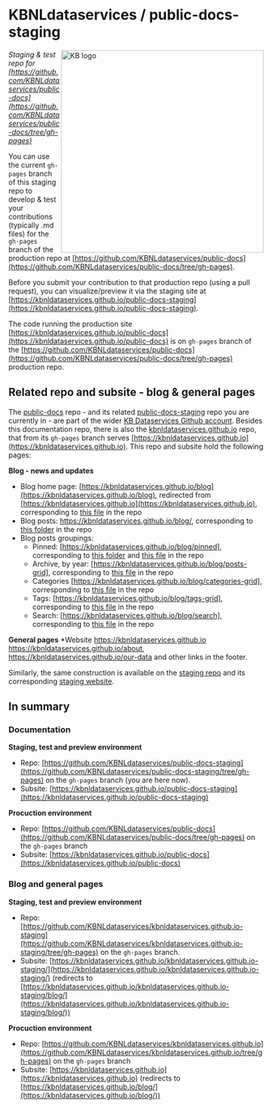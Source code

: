 # KBNLdataservices / public-docs-staging 

<img alt="KB logo" src="https://raw.githubusercontent.com/KBNLdataservices/public-docs-staging/gh-pages/assets/images/KB_Nationale-Bibliotheek_Logo_RGB-Zwart-EN.jpg" width="400px" align="right"/>

*Staging & test repo for [https://github.com/KBNLdataservices/public-docs](https://github.com/KBNLdataservices/public-docs/tree/gh-pages)* 

You can use the current ```gh-pages``` branch of this staging repo to develop & test your contributions (typically .md files) for the ```gh-pages``` branch of the production repo at [https://github.com/KBNLdataservices/public-docs](https://github.com/KBNLdataservices/public-docs/tree/gh-pages). 

Before you submit your contribution to that production repo (using a pull request), you can visualize/preview it via the staging site at [https://kbnldataservices.github.io/public-docs-staging](https://kbnldataservices.github.io/public-docs-staging). 

The code running the production site [https://kbnldataservices.github.io/public-docs](https://kbnldataservices.github.io/public-docs) is on ```gh-pages``` branch of the [https://github.com/KBNLdataservices/public-docs](https://github.com/KBNLdataservices/public-docs/tree/gh-pages) production repo.

## Related repo and subsite - blog & general pages
The [public-docs](https://github.com/KBNLdataservices/public-docs/tree/gh-pages) repo - and its related [public-docs-staging](https://github.com/KBNLdataservices/public-docs-staging/tree/gh-pages) repo you are currently in - are part of the wider [KB Dataservices Github account](https://github.com/KBNLdataservices). Besides this documentation repo, there is also the [kbnldataservices.github.io](https://github.com/KBNLdataservices/kbnldataservices.github.io/tree/gh-pages) repo, that from its ```gh-pages``` branch serves [https://kbnldataservices.github.io](https://kbnldataservices.github.io). This repo and subsite hold the following pages: 

**Blog - news and updates**
* Blog home page: [https://kbnldataservices.github.io/blog](https://kbnldataservices.github.io/blog), redirected from [https://kbnldataservices.github.io](https://kbnldataservices.github.io), corresponding to [this file](https://github.com/KBNLdataservices/kbnldataservices.github.io/blob/gh-pages/_pages/index.md) in the repo
* Blog posts: https://kbnldataservices.github.io/blog/<post title>, corresponding to [this folder](https://github.com/KBNLdataservices/kbnldataservices.github.io/tree/gh-pages/_posts) in the repo 
* Blog posts groupings: 
  * Pinned: [https://kbnldataservices.github.io/blog/pinned], corresponding to [this folder](https://github.com/KBNLdataservices/kbnldataservices.github.io/tree/gh-pages/_pinned) and [this file](https://github.com/KBNLdataservices/kbnldataservices.github.io/blob/gh-pages/_pages/pinned.md) in the repo 
  * Archive, by year: [https://kbnldataservices.github.io/blog/posts-grid], corresponding to [this file](https://github.com/KBNLdataservices/kbnldataservices.github.io/blob/gh-pages/_pages/posts-grid.md) in the repo 
  * Categories [https://kbnldataservices.github.io/blog/categories-grid], corresponding to [this file](https://github.com/KBNLdataservices/kbnldataservices.github.io/blob/gh-pages/_pages/categories-grid.md) in the repo 
  * Tags: [https://kbnldataservices.github.io/blog/tags-grid], corresponding to [this file](https://github.com/KBNLdataservices/kbnldataservices.github.io/blob/gh-pages/_pages/tags-grid.md) in the repo 
  * Search: [https://kbnldataservices.github.io/blog/search], corresponding to [this file](https://github.com/KBNLdataservices/kbnldataservices.github.io/blob/gh-pages/_pages/search.md) in the repo 

**General pages**
*Website
https://kbnldataservices.github.io
https://kbnldataservices.github.io/about, https://kbnldataservices.github.io/our-data and other links in the footer.


Similarly, the same construction is available on the  [staging repo](https://github.com/KBNLdataservices/kbnldataservices.github.io-staging/tree/gh-pages) and its corresponding [staging website](https://kbnldataservices.github.io/kbnldataservices.github.io-staging). 

## In summary

### Documentation
**Staging, test and preview environment**
* Repo: [https://github.com/KBNLdataservices/public-docs-staging](https://github.com/KBNLdataservices/public-docs-staging/tree/gh-pages) on the ```gh-pages``` branch (you are here now). 
* Subsite: [https://kbnldataservices.github.io/public-docs-staging](https://kbnldataservices.github.io/public-docs-staging)

**Procuction environment**
* Repo: [https://github.com/KBNLdataservices/public-docs](https://github.com/KBNLdataservices/public-docs/tree/gh-pages) on the ```gh-pages``` branch
* Subsite: [https://kbnldataservices.github.io/public-docs](https://kbnldataservices.github.io/public-docs)

### Blog and general pages
**Staging, test and preview environment**
* Repo: [https://github.com/KBNLdataservices/kbnldataservices.github.io-staging](https://github.com/KBNLdataservices/kbnldataservices.github.io-staging/tree/gh-pages) on the ```gh-pages``` branch. 
* Subsite: [https://kbnldataservices.github.io/kbnldataservices.github.io-staging/](https://kbnldataservices.github.io/kbnldataservices.github.io-staging/) (redirects to [https://kbnldataservices.github.io/kbnldataservices.github.io-staging/blog/](https://kbnldataservices.github.io/kbnldataservices.github.io-staging/blog/)) 

**Procuction environment**
* Repo: [https://github.com/KBNLdataservices/kbnldataservices.github.io](https://github.com/KBNLdataservices/kbnldataservices.github.io/tree/gh-pages) on the ```gh-pages``` branch
* Subsite: [https://kbnldataservices.github.io](https://kbnldataservices.github.io) (redirects to [https://kbnldataservices.github.io/blog/](https://kbnldataservices.github.io/blog/))

